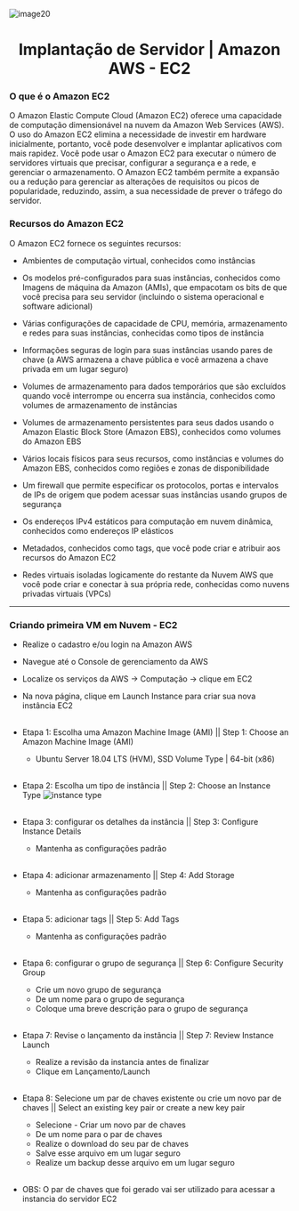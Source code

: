 ![image20](https://user-images.githubusercontent.com/27836893/90990444-da9fdc00-e577-11ea-89eb-71590afb63c2.png)

<h1 align="center">
 Implantação de Servidor | Amazon AWS - EC2 
</h1>

### O que é o Amazon EC2

O Amazon Elastic Compute Cloud (Amazon EC2) oferece uma capacidade de computação dimensionável na nuvem da Amazon Web Services (AWS). O uso do Amazon EC2 elimina a necessidade de investir em hardware inicialmente, portanto, você pode desenvolver e implantar aplicativos com mais rapidez. Você pode usar o Amazon EC2 para executar o número de servidores virtuais que precisar, configurar a segurança e a rede, e gerenciar o armazenamento. O Amazon EC2 também permite a expansão ou a redução para gerenciar as alterações de requisitos ou picos de popularidade, reduzindo, assim, a sua necessidade de prever o tráfego do servidor.

### Recursos do Amazon EC2

O Amazon EC2 fornece os seguintes recursos:

* Ambientes de computação virtual, conhecidos como instâncias

* Os modelos pré-configurados para suas instâncias, conhecidos como Imagens de máquina da Amazon (AMIs), que empacotam os bits de que você precisa para seu servidor (incluindo o sistema operacional e software adicional)

* Várias configurações de capacidade de CPU, memória, armazenamento e redes para suas instâncias, conhecidas como tipos de instância

* Informações seguras de login para suas instâncias usando pares de chave (a AWS armazena a chave pública e você armazena a chave privada em um lugar seguro)

* Volumes de armazenamento para dados temporários que são excluídos quando você interrompe ou encerra sua instância, conhecidos como volumes de armazenamento de instâncias

* Volumes de armazenamento persistentes para seus dados usando o Amazon Elastic Block Store (Amazon EBS), conhecidos como volumes do Amazon EBS

* Vários locais físicos para seus recursos, como instâncias e volumes do Amazon EBS, conhecidos como regiões e zonas de disponibilidade

* Um firewall que permite especificar os protocolos, portas e intervalos de IPs de origem que podem acessar suas instâncias usando grupos de segurança

* Os endereços IPv4 estáticos para computação em nuvem dinâmica, conhecidos como endereços IP elásticos

* Metadados, conhecidos como tags, que você pode criar e atribuir aos recursos do Amazon EC2

* Redes virtuais isoladas logicamente do restante da Nuvem AWS que você pode criar e conectar à sua própria rede, conhecidas como nuvens privadas virtuais (VPCs)

<hr />

### Criando primeira VM em Nuvem - EC2
* Realize o cadastro e/ou login na Amazon AWS
* Navegue até o Console de gerenciamento da AWS
* Localize os serviços da AWS -> Computação -> clique em EC2
* Na nova página, clique em Launch Instance para criar sua nova instância EC2 <br /><br />

* Etapa 1: Escolha uma Amazon Machine Image (AMI) || Step 1: Choose an Amazon Machine Image (AMI)
   * Ubuntu Server 18.04 LTS (HVM), SSD Volume Type | 64-bit (x86) <br /><br />
   
* Etapa 2: Escolha um tipo de instância || Step 2: Choose an Instance Type
   ![instance type](https://user-images.githubusercontent.com/27836893/90992918-fe1f5280-e588-11ea-8289-e48ea0260ce4.PNG) <br /><br />
   
* Etapa 3: configurar os detalhes da instância || Step 3: Configure Instance Details
   * Mantenha as configurações padrão <br /><br />
   
* Etapa 4: adicionar armazenamento || Step 4: Add Storage
   * Mantenha as configurações padrão<br /><br />

* Etapa 5: adicionar tags || Step 5: Add Tags
   * Mantenha as configurações padrão<br /><br />

* Etapa 6: configurar o grupo de segurança || Step 6: Configure Security Group
   * Crie um novo grupo de segurança
   * De um nome para o grupo de segurança
   * Coloque uma breve descrição para o grupo de segurança<br /><br />

* Etapa 7: Revise o lançamento da instância || Step 7: Review Instance Launch
   * Realize a revisão da instancia antes de finalizar
   * Clique em Lançamento/Launch <br /><br />

* Etapa 8: Selecione um par de chaves existente ou crie um novo par de chaves || Select an existing key pair or create a new key pair
   * Selecione - Criar um novo par de chaves
   * De um nome para o par de chaves
   * Realize o download do seu par de chaves
   * Salve esse arquivo em um lugar seguro 
   * Realize um backup desse arquivo em um lugar seguro<br /><br />
   
* OBS: O par de chaves que foi gerado vai ser utilizado para acessar a instancia do servidor EC2

